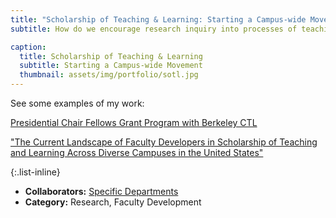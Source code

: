 ```yaml
---
title: "Scholarship of Teaching & Learning: Starting a Campus-wide Movement"
subtitle: How do we encourage research inquiry into processes of teaching & learning?

caption:
  title: Scholarship of Teaching & Learning
  subtitle: Starting a Campus-wide Movement
  thumbnail: assets/img/portfolio/sotl.jpg
---
```


See some examples of my work:

[Presidential Chair Fellows Grant Program with Berkeley CTL](https://teaching.berkeley.edu/programs/presidential-chair-fellows-grant-program)

["The Current Landscape of Faculty Developers in Scholarship of Teaching and Learning Across Diverse Campuses in the United States"](https://link.springer.com/article/10.1007/s10755-023-09666-5)


{:.list-inline}
- **Collaborators:** [Specific Departments](https://teaching.berkeley.edu/programs/presidential-chair-fellows-grant-program)
- **Category:** Research, Faculty Development
